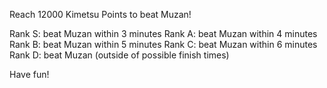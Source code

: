 Reach 12000 Kimetsu Points to beat Muzan!

Rank S: beat Muzan within 3 minutes
Rank A: beat Muzan within 4 minutes
Rank B: beat Muzan within 5 minutes
Rank C: beat Muzan within 6 minutes
Rank D: beat Muzan (outside of possible finish times)

Have fun!
